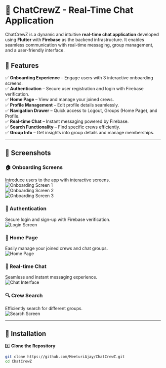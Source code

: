 # 🚀 ChatCrewZ - Real-Time Chat Application  

ChatCrewZ is a dynamic and intuitive **real-time chat application** developed using **Flutter** with **Firebase** as the backend infrastructure. It enables seamless communication with real-time messaging, group management, and a user-friendly interface.  

## 🚀 Features  

✅ **Onboarding Experience** – Engage users with 3 interactive onboarding screens.  
✅ **Authentication** – Secure user registration and login with Firebase verification.  
✅ **Home Page** – View and manage your joined crews.  
✅ **Profile Management** – Edit profile details seamlessly.  
✅ **Navigation Drawer** – Quick access to Logout, Groups (Home Page), and Profile.  
✅ **Real-time Chat** – Instant messaging powered by Firebase.  
✅ **Search Functionality** – Find specific crews efficiently.  
✅ **Group Info** – Get insights into group details and manage memberships.  

---  

## 📸 Screenshots  

### 🏠 Onboarding Screens  
Introduce users to the app with interactive screens.  
![Onboarding Screen 1](ChatCrewZ_/assets/Screenshots/Screenshot%202025-03-16%20123213.png)  
![Onboarding Screen 2](ChatCrewZ_/assets/Screenshots/Screenshot%202025-03-16%20123329.png)  
![Onboarding Screen 3](ChatCrewZ_/assets/Screenshots/Screenshot%202025-03-16%20123344.png)  

### 🔑 Authentication  
Secure login and sign-up with Firebase verification.  
![Login Screen](ChatCrewZ_/assets/Screenshots/Screenshot%202025-03-16%20123401.png)  

### 🏡 Home Page  
Easily manage your joined crews and chat groups.  
![Home Page](ChatCrewZ_/assets/Screenshots/Screenshot%202025-03-16%20123459.png)  

### 💬 Real-time Chat  
Seamless and instant messaging experience.  
![Chat Interface](ChatCrewZ_/assets/Screenshots/Screenshot%202025-03-16%20123533.png)  

### 🔍 Crew Search  
Efficiently search for different groups.  
![Search Screen](ChatCrewZ_/assets/Screenshots/Screenshot%202025-03-16%20123546.png)  

---

## 🔧 Installation  

1️⃣ **Clone the Repository**  
```sh
git clone https://github.com/MeeturiAjay/ChatCrewZ.git
cd ChatCrewZ

